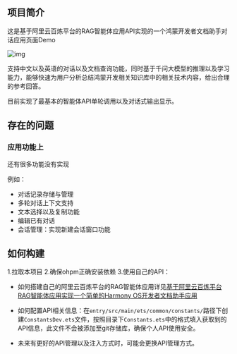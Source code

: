 ## 项目简介
这是基于阿里云百炼平台的RAG智能体应用API实现的一个鸿蒙开发者文档助手对话应用页面Demo

![img](https://img2023.cnblogs.com/blog/3416663/202502/3416663-20250210163326062-605433814.gif)

支持中文以及英语的对话以及文档查询功能，同时基于千问大模型的推理以及学习能力，能够快速为用户分析总结鸿蒙开发相关知识库中的相关技术内容，给出合理的参考回答。

目前实现了最基本的智能体API单轮调用以及对话式输出显示。

## 存在的问题
### 应用功能上
还有很多功能没有实现

例如：
- 对话记录存储与管理
- 多轮对话上下文支持
- 文本选择以及复制功能
- 编辑已有对话
- 会话管理：实现新建会话窗口功能

## 如何构建
1.拉取本项目
2.确保ohpm正确安装依赖
3.使用自己的API：
- 如何搭建自己的阿里云百炼平台的RAG智能体应用详见[基于阿里云百炼平台RAG智能体应用实现一个简单的Harmony OS开发者文档助手应用](https://www.cnblogs.com/ouyangzhiyong/p/18699545)

- 如何配置API相关信息：在`entry/src/main/ets/common/constants/`路径下创建`ConstantsDev.ets`文件，按照目录下`Constants.ets`中的格式填入获取到的API信息，此文件不会被添加至git存储库，确保个人API使用安全。
- 未来有更好的API管理以及注入方式时，可能会更换API管理方式。





